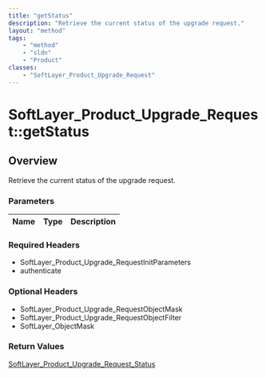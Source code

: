 ```yaml
---
title: "getStatus"
description: "Retrieve the current status of the upgrade request."
layout: "method"
tags:
    - "method"
    - "sldn"
    - "Product"
classes:
    - "SoftLayer_Product_Upgrade_Request"
---
```

# SoftLayer_Product_Upgrade_Request::getStatus
## Overview 
Retrieve the current status of the upgrade request.

### Parameters 
|Name | Type | Description |
| --- | --- | --- |


### Required Headers
* SoftLayer_Product_Upgrade_RequestInitParameters
* authenticate

### Optional Headers
* SoftLayer_Product_Upgrade_RequestObjectMask
* SoftLayer_Product_Upgrade_RequestObjectFilter
* SoftLayer_ObjectMask

### Return Values
<a href='/reference/datatypes/SoftLayer_Product_Upgrade_Request_Status'>SoftLayer_Product_Upgrade_Request_Status </a>
